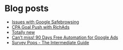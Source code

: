 # Blog posts
<!-- BLOG-POST-LIST:START -->
- [Issues with Google Safebrowsing](https://afflift.com/f/threads/issues-with-google-safebrowsing.10136/)
- [CPA Goal Push with RichAds](https://afflift.com/f/threads/cpa-goal-push-with-richads.10142/)
- [Totally new](https://afflift.com/f/threads/totally-new.10138/)
- [Can&#39;t miss! 90 Days Free Automation for Google Ads](https://afflift.com/f/threads/cant-miss-90-days-free-automation-for-google-ads.10143/)
- [Survey Pops - The Intermediate Guide](https://afflift.com/f/threads/survey-pops-the-intermediate-guide.10074/)
<!-- BLOG-POST-LIST:END -->
